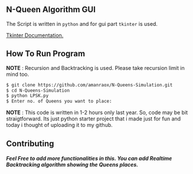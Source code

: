 ## N-Queen Algorithm GUI

The Script is written in `python` and for gui part `tkinter` is used.


<a href="https://docs.python.org/3/library/tkinter.html">Tkinter Documentation.</a>


## How To Run Program

**NOTE** : Recursion and Backtracking is used. Please take recursion limit in mind too. 


```bash
$ git clone https://github.com/amanraox/N-Queens-Simulation.git
$ cd N-Queens-Simulation
$ python LPSK.py
$ Enter no. of Queens you want to place:
```

**NOTE** : This code is written in 1-2 hours only last year. So, code may be bit straigtforward. Its just python starter project that i made just for fun and today i thought of uploading it to my github.

## Contributing

##### Feel Free to add more functionalities in this. You can add Realtime Backtracking algorithm showing the Queens places.
